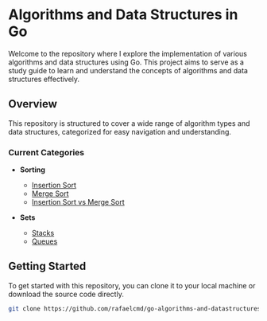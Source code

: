# Algorithms and Data Structures in Go

Welcome to the repository where I explore the implementation of various algorithms and data structures using Go. This project aims to serve as a study guide to learn and understand the concepts of algorithms and data structures effectively.

## Overview

This repository is structured to cover a wide range of algorithm types and data structures, categorized for easy navigation and understanding.

### Current Categories

- **Sorting**
    - [Insertion Sort](/sorting/insertion_sort/)
    - [Merge Sort](/sorting/merge_sort/)
    - [Insertion Sort vs Merge Sort](/sorting/insertion_vs_merge_sort/)

- **Sets**
    - [Stacks](/sets/stacks/)
    - [Queues](/sets/queues/)

## Getting Started

To get started with this repository, you can clone it to your local machine or download the source code directly.

```bash
git clone https://github.com/rafaelcmd/go-algorithms-and-datastructures.git
